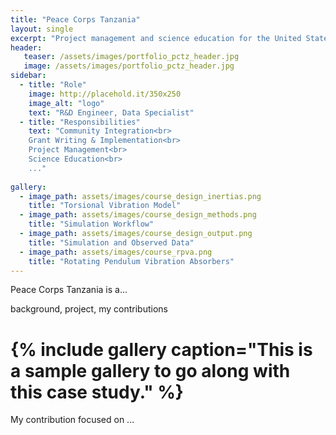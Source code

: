 ```yaml
---
title: "Peace Corps Tanzania"
layout: single
excerpt: "Project management and science education for the United States Peace Corps"
header:
   teaser: /assets/images/portfolio_pctz_header.jpg
   image: /assets/images/portfolio_pctz_header.jpg
sidebar:
  - title: "Role"
    image: http://placehold.it/350x250
    image_alt: "logo"
    text: "R&D Engineer, Data Specialist"
  - title: "Responsibilities"
    text: "Community Integration<br>
    Grant Writing & Implementation<br>
    Project Management<br>
    Science Education<br>
    ..."
    
gallery:
  - image_path: assets/images/course_design_inertias.png
    title: "Torsional Vibration Model"
  - image_path: assets/images/course_design_methods.png
    title: "Simulation Workflow"
  - image_path: assets/images/course_design_output.png
    title: "Simulation and Observed Data"
  - image_path: assets/images/course_rpva.png
    title: "Rotating Pendulum Vibration Absorbers"
---
```


Peace Corps Tanzania is a...

background, project, my contributions

# {% include gallery caption="This is a sample gallery to go along with this case study." %}

My contribution focused on ...
